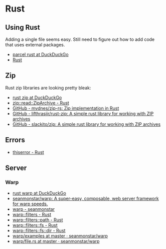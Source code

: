 # Rust

## Using Rust

Adding a single file seems easy. Still need to figure out how to add code that uses external packages.

- [parcel rust at DuckDuckGo](https://duckduckgo.com/?t=ffab&q=parcel+rust&atb=v171-1&ia=web)
- [Rust](https://parceljs.org/rust.html)

## Zip

Rust zip libraries are looking pretty bleak:

- [rust zip at DuckDuckGo](https://duckduckgo.com/?t=ffab&q=rust+zip&atb=v171-1&ia=web)
- [zip::read::ZipArchive - Rust](https://mvdnes.github.io/rust-docs/zip-rs/zip/read/struct.ZipArchive.html)
- [GitHub - mvdnes/zip-rs: Zip implementation in Rust](https://github.com/mvdnes/zip-rs)
- [GitHub - lifthrasiir/rust-zip: A simple rust library for working with ZIP archives](https://github.com/lifthrasiir/rust-zip)
- [GitHub - slackito/zip: A simple rust library for working with ZIP archives](https://github.com/slackito/zip)

## Errors

- [thiserror - Rust](https://docs.rs/thiserror/1.0.19/thiserror/)

## Server

### Warp

- [rust warp at DuckDuckGo](https://duckduckgo.com/?q=rust+warp&t=ffab&atb=v171-1&ia=software)
- [seanmonstar/warp: A super-easy, composable, web server framework for warp speeds.](https://github.com/seanmonstar/warp)
- [warp - seanmonstar](https://seanmonstar.com/post/176530511587/warp)
- [warp::filters - Rust](https://docs.rs/warp/0.1.22/warp/filters/)
- [warp::filters::path - Rust](https://docs.rs/warp/0.1.22/warp/filters/path/index.html)
- [warp::filters::fs - Rust](https://docs.rs/warp/0.1.22/warp/filters/fs/index.html)
- [warp::filters::fs::dir - Rust](https://docs.rs/warp/0.1.22/warp/filters/fs/fn.dir.html)
- [warp/examples at master · seanmonstar/warp](https://github.com/seanmonstar/warp/tree/master/examples)
- [warp/file.rs at master · seanmonstar/warp](https://github.com/seanmonstar/warp/blob/master/examples/file.rs)
